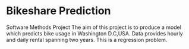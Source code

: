 # Bikeshare Prediction
Software Methods Project 
The aim of this project is to produce a model which predicts bike usage in Washington D.C,USA.
Data provides hourly and daily rental spanning two years.
This is a regression problem.
